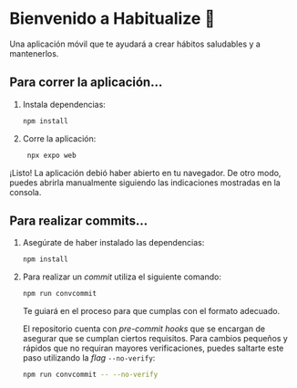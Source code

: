 # Bienvenido a Habitualize 👋

Una aplicación móvil que te ayudará a crear hábitos saludables y a mantenerlos.

## Para correr la aplicación...

1. Instala dependencias:

   ```bash
   npm install
   ```

2. Corre la aplicación:

   ```bash
    npx expo web
   ```

¡Listo! La aplicación debió haber abierto en tu navegador. De otro modo, puedes abrirla manualmente siguiendo las indicaciones mostradas en la consola.

## Para realizar commits...

1. Asegúrate de haber instalado las dependencias:

   ```bash
   npm install
   ```

2. Para realizar un _commit_ utiliza el siguiente comando:

   ```bash
   npm run convcommit
   ```
   Te guiará en el proceso para que cumplas con el formato adecuado.

   El repositorio cuenta con _pre-commit hooks_ que se encargan de asegurar que se cumplan ciertos requisitos. Para cambios pequeños y rápidos que no requiran mayores verificaciones, puedes saltarte este paso utilizando la _flag_ `--no-verify`:

   ```bash
   npm run convcommit -- --no-verify
   ```